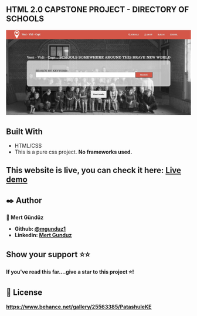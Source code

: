 
## HTML 2.0 CAPSTONE PROJECT - DIRECTORY OF SCHOOLS


![Screenshot-of-live-demo](./items/Screenshot_readme.jpg)



## Built With

- HTML/CSS
- This is a pure css project. <b>No frameworks used.
  
## This website is live, you can check it here: [Live demo](https://confident-feynman-eebcb9.netlify.app/)


## ✒️  Author <a name = "author"></a>

👤 **Mert Gündüz**
- Github: [@mgunduz1](https://github.com/mgunduz1)
- Linkedin: [Mert Gunduz](https://www.linkedin.com/in/mert-gunduz-875280202/)


## Show your support ⭐️⭐️

If you've read this far....give a star to this project ⭐️!

## 📝 License

https://www.behance.net/gallery/25563385/PatashuleKE
